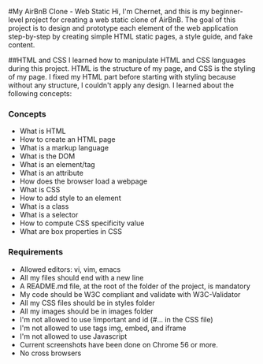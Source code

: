 #My AirBnB Clone - Web Static
Hi, I'm Chernet, and this is my beginner-level project for creating a web static clone of AirBnB. The goal of this project is to design and prototype each element of the web application step-by-step by creating simple HTML static pages, a style guide, and fake content.

##HTML and CSS
I learned how to manipulate HTML and CSS languages during this project. HTML is the structure of my page, and CSS is the styling of my page. I fixed my HTML part before starting with styling because without any structure, I couldn't apply any design. I learned about the following concepts:

### Concepts
- What is HTML
- How to create an HTML page
- What is a markup language
- What is the DOM
- What is an element/tag
- What is an attribute
- How does the browser load a webpage
- What is CSS
- How to add style to an element
- What is a class
- What is a selector
- How to compute CSS specificity value
- What are box properties in CSS
### Requirements
- Allowed editors: vi, vim, emacs
- All my files should end with a new line
- A README.md file, at the root of the folder of the project, is mandatory
- My code should be W3C compliant and validate with W3C-Validator
- All my CSS files should be in styles folder
- All my images should be in images folder
- I'm not allowed to use !important and id (#... in the CSS file)
- I'm not allowed to use tags img, embed, and iframe
- I'm not allowed to use Javascript
- Current screenshots have been done on Chrome 56 or more.
- No cross browsers
